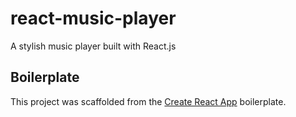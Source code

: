 # react-music-player
A stylish music player built with React.js

## Boilerplate

This project was scaffolded from the [Create React App](https://github.com/facebook/create-react-app) boilerplate.
